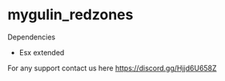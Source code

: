 # mygulin_redzones

Dependencies
- Esx extended

For any support contact us here https://discord.gg/Hjjd6U658Z
